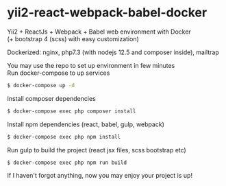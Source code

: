 # yii2-react-webpack-babel-docker
Yii2 + ReactJs + Webpack + Babel web environment with Docker  
(+ bootstrap 4 (scss) with easy customization)

Dockerized: nginx, php7.3 (with nodejs 12.5 and composer inside), mailtrap

You may use the repo to set up environment in few minutes  
Run docker-compose to up services
```bash
$ docker-compose up -d
```
Install composer dependencies
```bash
$ docker-compose exec php composer install
```
Install npm dependencies (react, babel, gulp, webpack)
```bash
$ docker-compose exec php npm install
```
Run gulp to build the project (react jsx files, scss bootstrap etc)
```
$ docker-compose exec php npm run build
```
If I haven't forgot anything, now you may enjoy your project is up!
